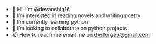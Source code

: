 - 👋 Hi, I’m @devanshig16
- 👀 I’m interested in reading novels and writing poetry
- 🌱 I’m currently learning python 
- 💞️ I’m looking to collaborate on python projects 
- 📫 How to reach me email me on dvsforge5@gmail.com

<!---
devanshig16/devanshig16 is a ✨ special ✨ repository because its `README.md` (this file) appears on your GitHub profile.
You can click the Preview link to take a look at your changes.
--->
